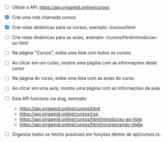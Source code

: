 - [ ] Utilize a API: https://api.origamid.online/cursos
- [x] Crie uma rota chamada cursos
- [x] Crie rotas dinâmicas para os cursos, exemplo: /cursos/html
- [ ] Crie rotas dinâmicas para as aulas, exemplo: /cursos/html/introducao-ao-html
- [ ] Na página "Cursos", exiba uma lista com todos os cursos
- [ ] Ao clicar em um curso, mostre uma página com as informações deste curso
- [ ] Na página do curso, exiba uma lista com as aulas do curso
- [ ] Ao clicar em uma aula, mostre uma página com as informações da aula
- [ ] Esta API funciona via slug, exemplo:

  - https://api.origamid.online/cursos/html
  - https://api.origamid.online/cursos/css
  - https://api.origamid.online/cursos/html/introducao-ao-html
  - https://api.origamid.online/cursos/html/incorporando-midia

- [ ] Organize todos os fetchs possíveis em funções dentro de api/cursos.ts.
